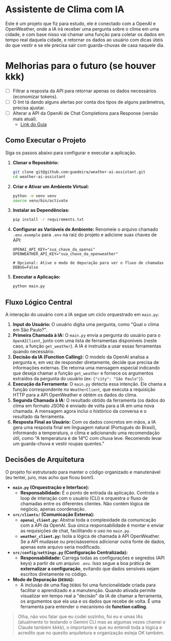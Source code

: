 # Assistente de Clima com IA
Este é um projeto que fiz para estudo, ele é conectado com a OpenAI e OpenWeather, onde a IA irá receber uma pergunta sobre o clima em uma cidade, e com base nisso vai chamar uma função para coletar os dados em tempo real daquela cidade, e retornar os dados ao usuário com dicas úteis do que vestir e se ele precisa sair com guarda-chuvas de casa naquele dia.

# Melhorias para o futuro (se houver kkk)
- [ ] Filtrar a resposta da API para retornar apenas os dados necessários (economizar tokens).
- [ ] O lint tá dando alguns alertas por conta dos tipos de alguns parâmetros, precisa ajustar.
- [ ] Alterar a API da OpenAI de Chat Completions para Response (versão mais atual).
    - [Link do Guia](https://platform.openai.com/docs/guides/responses-vs-chat-completions)

## Como Executar o Projeto
Siga os passos abaixo para configurar e executar a aplicação.

1.  **Clonar o Repositório:**
    ```bash
    git clone git@github.com:guedeira/weather-ai-assistant.git
    cd weather-ai-assistant
    ```
2.  **Criar e Ativar um Ambiente Virtual:**
    ```bash
    python -m venv venv
    source venv/bin/activate
    ```
3.  **Instalar as Dependências:**
    ```bash
    pip install -r requirements.txt
    ```
4.  **Configurar as Variáveis de Ambiente:**
    Renomeie o arquivo chamado `.env.exemple` para `.env` na raiz do projeto e adicione suas chaves de API:
    ```
    OPENAI_API_KEY="sua_chave_da_openai"
    OPENWEATHER_API_KEY="sua_chave_da_openweather"

    # Opcional: Ative o modo de depuração para ver o fluxo de chamadas
    DEBUG=False
    ```
5.  **Executar a Aplicação:**
    ```bash
    python main.py
    ```

## Fluxo Lógico Central
A interação do usuário com a IA segue um ciclo orquestrado em `main.py`:

1.  **Input do Usuário:** O usuário digita uma pergunta, como "Qual o clima em São Paulo?".
2.  **Primeira Chamada à IA:** O `main.py` envia a pergunta do usuário para o `OpenAIClient`, junto com uma lista de ferramentas disponíveis (neste caso, a função `get_weather`). A IA é instruída a usar essas ferramentas quando necessário.
3.  **Decisão da IA (Function Calling):** O modelo da OpenAI analisa a pergunta e, em vez de responder diretamente, decide que precisa de informações externas. Ele retorna uma mensagem especial indicando que deseja chamar a função `get_weather` e fornece os argumentos extraídos da pergunta do usuário (ex: `{"city": "São Paulo"}`).
4.  **Execução da Ferramenta:** O `main.py` detecta essa intenção. Ele chama a função correspondente no `WeatherClient`, que executa a requisição HTTP para a API OpenWeather e obtém os dados do clima.
5.  **Segunda Chamada à IA:** O resultado obtido da ferramenta (os dados do clima em formato JSON) é enviado de volta para a IA em uma nova chamada. A mensagem agora inclui o histórico da conversa e o resultado da ferramenta.
6.  **Resposta Final ao Usuário:** Com os dados concretos em mãos, a IA gera uma resposta final em linguagem natural (Português do Brasil), informando a temperatura, o clima e adicionando uma recomendação útil, como "A temperatura é de 14°C com chuva leve. Recomendo levar um guarda-chuva e vestir roupas quentes."

## Decisões de Arquitetura
O projeto foi estruturado para manter o código organizado e manutenável (eu tentei, juro, mas acho que ficou bom!).

-   **`main.py` (Orquestração e Interface):**
    -   **Responsabilidade:** É o ponto de entrada da aplicação. Controla o loop de interação com o usuário (CLI) e orquestra o fluxo de chamadas entre os diferentes clientes. Não contém lógica de negócio, apenas coordenação.
-   **`src/clients/` (Comunicação Externa):**
    -   **`openai_client.py`:** Abstrai toda a complexidade da comunicação com a API da OpenAI. Sua única responsabilidade é montar e enviar as requisições de chat, facilitando o uso no `main.py`.
    -   **`weather_client.py`:** Isola a lógica de chamada à API OpenWeather. Se a API mudasse ou precisássemos adicionar outra fonte de dados, apenas este arquivo seria modificado.
-   **`src/config/settings.py` (Configuração Centralizada):**
    -   **Responsabilidade:** Carrega todas as configurações e segredos (API keys) a partir de um arquivo `.env`. Isso segue a boa prática de **externalizar a configuração**, evitando que dados sensíveis sejam escritos diretamente no código.
-   **Modo de Depuração (`DEBUG`):**
    -   A inclusão de uma flag `DEBUG` foi uma funcionalidade criada para facilitar o aprendizado e a manutenção. Quando ativada permite visualizar em tempo real a "decisão" da IA de chamar a ferramenta, os argumentos que ela usa e os dados que recebe de volta. É uma ferramenta para entender o mecanismo de **function calling**.

> Olha, não vou falar que eu codei sozinho, foi eu e umas IAs (atualmente to testando o Gemini CLI mas as algumas vezes chamei o Claude também kkkk), o importante é que eu entendi toda a lógica e acredito que no quesito arquitetura e organização esteja OK também.
